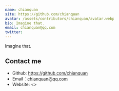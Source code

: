 ```yaml
---
name: chianquan
site: https://github.com/chianquan
avatar: /assets/contributors/chianquan/avatar.webp
bio: Imagine that.
email: chianquan@qq.com
twitter:
---
```


Imagine that.

## Contact me

- Github: <https://github.com/chianquan>
- Email：<chianquan@qq.com>
- Website: <>
